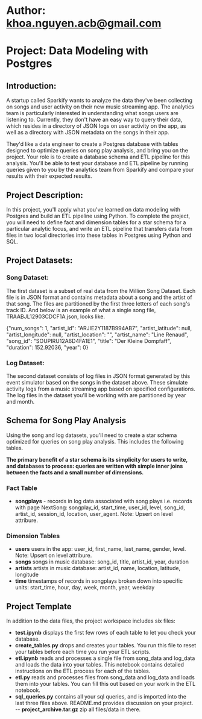 # Author: khoa.nguyen.acb@gmail.com

# Project: Data Modeling with Postgres

## Introduction:
A startup called Sparkify wants to analyze the data they've been collecting on songs and user activity on their new music streaming app. The analytics team is particularly interested in understanding what songs users are listening to. Currently, they don't have an easy way to query their data, which resides in a directory of JSON logs on user activity on the app, as well as a directory with JSON metadata on the songs in their app.

They'd like a data engineer to create a Postgres database with tables designed to optimize queries on song play analysis, and bring you on the project. Your role is to create a database schema and ETL pipeline for this analysis. You'll be able to test your database and ETL pipeline by running queries given to you by the analytics team from Sparkify and compare your results with their expected results.

## Project Description:
In this project, you'll apply what you've learned on data modeling with Postgres and build an ETL pipeline using Python. To complete the project, you will need to define fact and dimension tables for a star schema for a particular analytic focus, and write an ETL pipeline that transfers data from files in two local directories into these tables in Postgres using Python and SQL.

## Project Datasets:

### Song Dataset:
The first dataset is a subset of real data from the Million Song Dataset. Each file is in JSON format and contains metadata about a song and the artist of that song. The files are partitioned by the first three letters of each song's track ID.
And below is an example of what a single song file, TRAABJL12903CDCF1A.json, looks like.

{"num_songs": 1, "artist_id": "ARJIE2Y1187B994AB7", "artist_latitude": null, "artist_longitude": null, "artist_location": "", "artist_name": "Line Renaud", "song_id": "SOUPIRU12A6D4FA1E1", "title": "Der Kleine Dompfaff", "duration": 152.92036, "year": 0}

### Log Dataset:
The second dataset consists of log files in JSON format generated by this event simulator based on the songs in the dataset above. These simulate activity logs from a music streaming app based on specified configurations. The log files in the dataset you'll be working with are partitioned by year and month. 

## Schema for Song Play Analysis
Using the song and log datasets, you'll need to create a star schema optimized for queries on song play analysis. This includes the following tables.

**The primary benefit of a star schema is its simplicity for users to write, and databases to process: queries are written with simple inner joins between the facts and a small number of dimensions.**

### Fact Table
- **songplays** - records in log data associated with song plays i.e. records with page NextSong: songplay_id, start_time, user_id, level, song_id, artist_id, session_id, location, user_agent. Note: Upsert on level attribure.

### Dimension Tables
- **users** users in the app: user_id, first_name, last_name, gender, level. Note: Upsert on level attribure.
- **songs** songs in music database: song_id, title, artist_id, year, duration
- **artists** artists in music database: artist_id, name, location, latitude, longitude
- **time** timestamps of records in songplays broken down into specific units: start_time, hour, day, week, month, year, weekday

## Project Template
In addition to the data files, the project workspace includes six files:

- **test.ipynb** displays the first few rows of each table to let you check your database.
- **create_tables.py** drops and creates your tables. You run this file to reset your tables before each time you run your ETL scripts.
- **etl.ipynb** reads and processes a single file from song_data and log_data and loads the data into your tables. This notebook contains detailed instructions on the ETL process for each of the tables.
- **etl.py** reads and processes files from song_data and log_data and loads them into your tables. You can fill this out based on your work in the ETL notebook.
- **sql_queries.py** contains all your sql queries, and is imported into the last three files above.
README.md provides discussion on your project.
-- **project_archive.tar.gz** zip all files/data in there.


